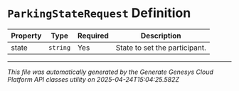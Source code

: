 # `ParkingStateRequest` Definition

| Property | Type | Required | Description |
|----------|------|----------|-------------|
| state | `string` | Yes | State to set the participant. |

---

*This file was automatically generated by the Generate Genesys Cloud Platform API classes utility on 2025-04-24T15:04:25.582Z*